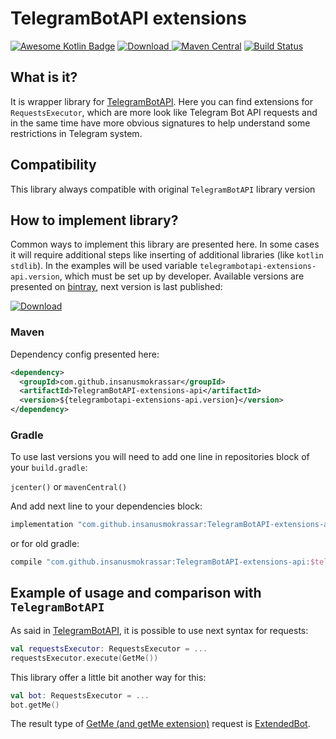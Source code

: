 # TelegramBotAPI extensions

[![Awesome Kotlin Badge](https://kotlin.link/awesome-kotlin.svg)](https://github.com/KotlinBy/awesome-kotlin)
[![Download](https://api.bintray.com/packages/insanusmokrassar/StandardRepository/TelegramBotAPI-extensions-api/images/download.svg) ](https://bintray.com/insanusmokrassar/StandardRepository/TelegramBotAPI-extensions-api/_latestVersion)
[![Maven Central](https://maven-badges.herokuapp.com/maven-central/com.github.insanusmokrassar/TelegramBotAPI-extensions-api/badge.svg)](https://maven-badges.herokuapp.com/maven-central/com.github.insanusmokrassar/TelegramBotAPI-extensions-api)
[![Build Status](https://jenkins.insanusmokrassar.com/buildStatus/icon?job=TelegramBotAPI-extensions-api_master__publishing)](https://jenkins.insanusmokrassar.com/job/TelegramBotAPI-extensions-api_master__publishing/)

## What is it?

It is wrapper library for [TelegramBotAPI](../TelegramBotAPI/README.md). Here you can find extensions for
`RequestsExecutor`, which are more look like Telegram Bot API requests and in the same time have more obvious signatures
to help understand some restrictions in Telegram system.

## Compatibility

This library always compatible with original `TelegramBotAPI` library version

## How to implement library?

Common ways to implement this library are presented here. In some cases it will require additional steps
like inserting of additional libraries (like `kotlin stdlib`). In the examples will be used variable
`telegrambotapi-extensions-api.version`, which must be set up by developer. Available versions are presented on
[bintray](https://bintray.com/insanusmokrassar/StandardRepository/TelegramBotAPI-extensions-api), next version is last published:

[![Download](https://api.bintray.com/packages/insanusmokrassar/StandardRepository/TelegramBotAPI-extensions-api/images/download.svg) ](https://bintray.com/insanusmokrassar/StandardRepository/TelegramBotAPI-extensions-api/_latestVersion)

### Maven

Dependency config presented here:

```xml
<dependency>
  <groupId>com.github.insanusmokrassar</groupId>
  <artifactId>TelegramBotAPI-extensions-api</artifactId>
  <version>${telegrambotapi-extensions-api.version}</version>
</dependency>
```

### Gradle

To use last versions you will need to add one line in repositories block of your `build.gradle`:

`jcenter()` or `mavenCentral()`

And add next line to your dependencies block:

```groovy
implementation "com.github.insanusmokrassar:TelegramBotAPI-extensions-api:$telegrambotapi_extensions_api_version"
```

or for old gradle:

```groovy
compile "com.github.insanusmokrassar:TelegramBotAPI-extensions-api:$telegrambotapi_extensions_api_version"
```

## Example of usage and comparison with `TelegramBotAPI`

As said in [TelegramBotAPI](../TelegramBotAPI/README.md#Requests), it is possible to use next syntax for requests:

```kotlin
val requestsExecutor: RequestsExecutor = ...
requestsExecutor.execute(GetMe())
``` 

This library offer a little bit another way for this:

```kotlin
val bot: RequestsExecutor = ...
bot.getMe()
```

The result type of [GetMe (and getMe extension)](https://github.com/InsanusMokrassar/TelegramBotAPI/blob/master/TelegramBotAPI/src/commonMain/kotlin/com/github/insanusmokrassar/TelegramBotAPI/requests/GetMe.kt)
request is
[ExtendedBot](https://github.com/InsanusMokrassar/TelegramBotAPI/blob/master/TelegramBotAPI/src/commonMain/kotlin/com/github/insanusmokrassar/TelegramBotAPI/types/User.kt).
